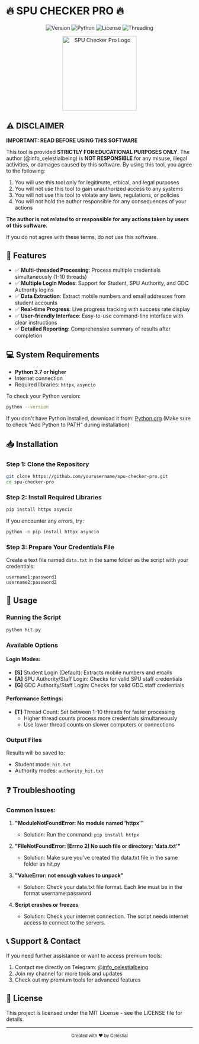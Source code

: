 # 🔥 SPU CHECKER PRO 🔥

<div align="center">
  
![Version](https://img.shields.io/badge/version-1.0.0-blue.svg?cacheSeconds=2592000)
![Python](https://img.shields.io/badge/Python-3.7%2B-brightgreen)
![License](https://img.shields.io/badge/License-MIT-yellow.svg)
![Threading](https://img.shields.io/badge/Threading-Enabled-orange)

</div>

<p align="center">
  <img src="https://files.catbox.moe/6hbaxk.webp" alt="SPU Checker Pro Logo" width="200"/>
</p>

## ⚠️ DISCLAIMER

**IMPORTANT: READ BEFORE USING THIS SOFTWARE**

This tool is provided **STRICTLY FOR EDUCATIONAL PURPOSES ONLY**. The author (@info_celestialbeing) is **NOT RESPONSIBLE** for any misuse, illegal activities, or damages caused by this software. By using this tool, you agree to the following:

1. You will use this tool only for legitimate, ethical, and legal purposes
2. You will not use this tool to gain unauthorized access to any systems
3. You will not use this tool to violate any laws, regulations, or policies
4. You will not hold the author responsible for any consequences of your actions

**The author is not related to or responsible for any actions taken by users of this software.**

If you do not agree with these terms, do not use this software.

## 🚀 Features

- ✅ **Multi-threaded Processing**: Process multiple credentials simultaneously (1-10 threads)
- ✅ **Multiple Login Modes**: Support for Student, SPU Authority, and GDC Authority logins
- ✅ **Data Extraction**: Extract mobile numbers and email addresses from student accounts
- ✅ **Real-time Progress**: Live progress tracking with success rate display
- ✅ **User-friendly Interface**: Easy-to-use command-line interface with clear instructions
- ✅ **Detailed Reporting**: Comprehensive summary of results after completion

## 💻 System Requirements

- **Python 3.7 or higher**
- Internet connection
- Required libraries: `httpx`, `asyncio`

To check your Python version:
```bash
python --version
```

If you don't have Python installed, download it from: [Python.org](https://www.python.org/downloads/)
(Make sure to check "Add Python to PATH" during installation)

## 📥 Installation

### Step 1: Clone the Repository
```bash
git clone https://github.com/yourusername/spu-checker-pro.git
cd spu-checker-pro
```

### Step 2: Install Required Libraries
```bash
pip install httpx asyncio
```

If you encounter any errors, try:
```bash
python -m pip install httpx asyncio
```

### Step 3: Prepare Your Credentials File
Create a text file named `data.txt` in the same folder as the script with your credentials:
```
username1:password1
username2:password2
```

## 🔧 Usage

### Running the Script
```bash
python hit.py
```

### Available Options

#### Login Modes:
- **[S]** Student Login (Default): Extracts mobile numbers and emails
- **[A]** SPU Authority/Staff Login: Checks for valid SPU staff credentials
- **[G]** GDC Authority/Staff Login: Checks for valid GDC staff credentials

#### Performance Settings:
- **[T]** Thread Count: Set between 1-10 threads for faster processing
  - Higher thread counts process more credentials simultaneously
  - Use lower thread counts on slower computers or connections

### Output Files
Results will be saved to:
- Student mode: `hit.txt`
- Authority modes: `authority_hit.txt`

## ❓ Troubleshooting

### Common Issues:

1. **"ModuleNotFoundError: No module named 'httpx'"**
   - Solution: Run the command: `pip install httpx`

2. **"FileNotFoundError: [Errno 2] No such file or directory: 'data.txt'"**
   - Solution: Make sure you've created the data.txt file in the same folder as hit.py

3. **"ValueError: not enough values to unpack"**
   - Solution: Check your data.txt file format. Each line must be in the format username:password

4. **Script crashes or freezes**
   - Solution: Check your internet connection. The script needs internet access to connect to the servers.

## 📞 Support & Contact

If you need further assistance or want to access premium tools:

1. Contact me directly on Telegram: [@info_celestialbeing](https://t.me/info_celestialbeing)
2. Join my channel for more tools and updates
3. Check out my premium tools for advanced features

## 📜 License

This project is licensed under the MIT License - see the LICENSE file for details.

---

<div align="center">
  <sub>Created with ❤️ by Celestial</sub>
</div>
